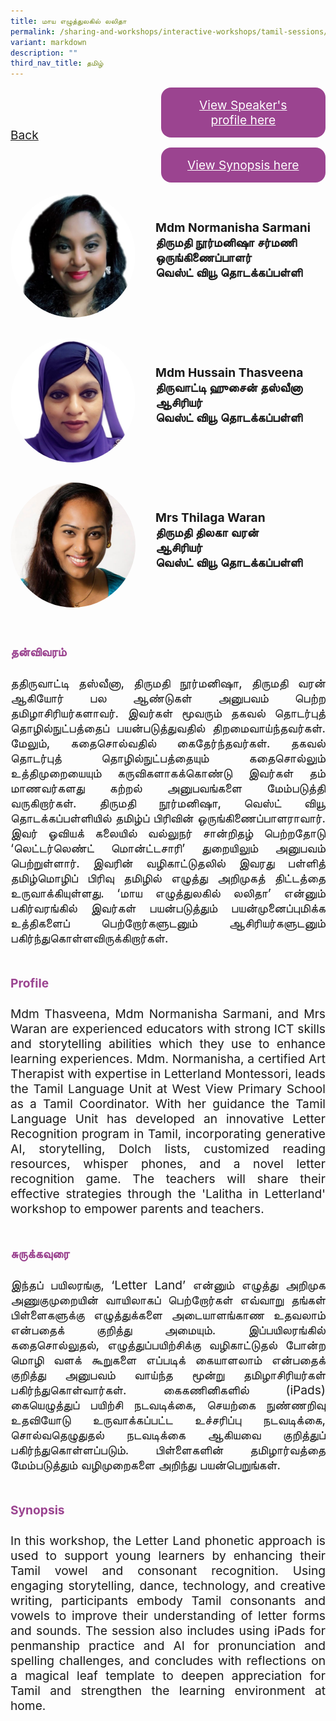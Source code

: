 ```yaml
---
title: மாய எழுத்துலகில் லலிதா
permalink: /sharing-and-workshops/interactive-workshops/tamil-sessions/tl5/
variant: markdown
description: ""
third_nav_title: தமிழ்
---
```

<style>
.entry-title{
  font-size: 2.25rem;
  font-weight: 700;
  margin-bottom: 2rem;
  text-align: center;
}
.entry-content p{
  text-align: justify;
}

.entry-title.supported-by{
  margin-bottom: 0;
  margin-top: 3rem;
}

.entry-content .buttons-container{
  align-items: center;
  column-gap: 1rem;
  display: flex;
  flex-wrap: wrap;
  justify-content: center;
}
.entry-content .buttons-container .btn-link{
  background-color: #7431e8;
  border-radius: 0.4rem;
  color: #fff;
  font-size: 1.5rem;
  margin-bottom: 1rem;
  padding: 15px 20px;
  text-align: center;
  text-decoration: none;
  width: 15rem;
}
.entry-content .buttons-container .btn-link:hover{
  background-color: lightgrey;
}

.entry-content.sharing-sessions{
  align-items: center;
  display: flex;
  flex-direction: column;
  row-gap: 1.5rem;
}
.entry-content.sharing-sessions .session-item{
  align-items: flex-start;
  background-color:#d84178;
  border-radius: 0.5rem;
  color: #ffffff;
  row-gap: 2rem;
  display: flex;
  font-size: 1.1rem;
  flex-direction: column;
  line-height: 1.2;
  justify-content: space-between;
  margin-bottom: 2rem;
  padding: 1rem;
  width: 100%;
}
.entry-content.sharing-sessions .session-item .lower-wrapper{
  display: flex;
  flex-direction: column;
  row-gap: 2rem;
  width: 100%;
}
.entry-content.sharing-sessions .session-item .session-link{
  border: 2px solid lightgrey;
  border-radius: 0.5rem;
  padding: 1rem;
  text-align: center;
}
.entry-content.sharing-sessions .session-item .session-link a{
  color: #ffffff;
}

.entry-content.sharing-sessions.malay-sessions .session-item{
  background-color: #a3c864;
}

.entry-content.sharing-sessions.tamil-sessions .session-item,
.entry-content.sharing-sessions.preschools-exhibitors .session-item{
  background-color: #9b4490;
}

.entry-content.sharing-sessions.english-sessions .session-item{
  background-color: #fa0;
}

.entry-content.sharing-sessions.primary-secondary-exhibitors .session-item{
  background-color: #a3c864;
}

.entry-content.sharing-sessions .session-item .session-link:hover{
  background-color: lightgrey;
}

.entry-content.sharing-session-item{
  font-size: 1.2rem;
}
.entry-content.sharing-session-item .sharing-sessions-nav{
  align-items: center;
  column-gap: 1rem;
  display: flex;
  flex-wrap: wrap;
  justify-content: space-between;
  padding-bottom: 1rem;
}
.entry-content.sharing-session-item .sharing-sessions-nav .inner-nav-wrapper{
  column-gap: 1rem;
  display: flex;
  flex: 2;
  flex-wrap: wrap;
  justify-content: flex-end;
  row-gap: 1rem;
}
.entry-content.sharing-session-item .sharing-sessions-nav .inner-nav-wrapper .nav-btn{
  background-color: #d84178;
  border-radius: 1rem;
  color: #fff;
  padding: 1rem 2rem;
  text-align: center;
  width: 100%;
}
.entry-content.sharing-session-item.malay-session .sharing-sessions-nav .inner-nav-wrapper .nav-btn{
  background-color: #a3c864;
}
.entry-content.sharing-session-item.tamil-session .sharing-sessions-nav .inner-nav-wrapper .nav-btn{
  background-color: #9b4490;
}
.entry-content.sharing-session-item.english-session .sharing-sessions-nav .inner-nav-wrapper .nav-btn{
  background-color: #fa0;
}
.entry-content.sharing-session-item .sharing-sessions-nav .inner-nav-wrapper .nav-btn:hover{
  background-color: lightgrey;
}
.entry-content.sharing-session-item .profile-wrapper{
  align-items: center;
  display: flex;
  flex-direction: row;
  column-gap: 2rem;
}
.entry-content.sharing-session-item .profile-wrapper > div{
  flex: 1;
}
.entry-content.sharing-session-item .profile-photo-container{
  align-items: center;
  column-gap: 1rem;
  display: flex;
  flex-wrap: wrap;
  justify-content: space-between;
  row-gap: 1rem;
}
.entry-content.sharing-session-item .profile-photo{
  align-items: center;
  column-gap: 2rem;
  display: flex;
  flex-wrap: wrap;
  justify-content: center;
  row-gap: 2rem;
  margin-bottom: 2rem;
}
.entry-content.sharing-session-item .profile-photo img{
  border-radius: 100px;
  width: 200px;
}
.entry-content.sharing-session-item.awardee-item .profile-photo{
  width: 100%;
}
.entry-content.sharing-session-item .profile-name{
  font-weight: 700;
  margin-bottom: 3rem;
}
.entry-content.sharing-session-item h4{
  color: #d84178;
}
.entry-content.sharing-session-item.malay-session h4{
  color: #a3c864;
}
.entry-content.sharing-session-item.tamil-session h4{
  color: #9b4490;
}
.entry-content.sharing-session-item.english-session h4{
  color: #fa0;
}
.entry-content.sharing-session-item.awardee-item h3,
.entry-content.sharing-session-item.awardee-item h4{
  color: #4372d6;
}
.entry-content.sharing-session-item .section-wrapper{
  margin-bottom: 3rem;
}

.entry-content.awardees-container h4{
  font-weight: 700;
  margin-bottom: 3rem;
}
.entry-content.awardees-container a{
  text-decoration: none;
}
.entry-content.awardees-container .section-wrapper{
  margin-bottom: 10rem;
}
.entry-content.awardees-container .section-row{
  column-gap: 1rem;
  display: flex;
  flex-wrap: wrap;
  justify-content: space-around;
  row-gap: 1rem;
}
.entry-content.awardees-container .section-column{
  width: 30%;
}
.entry-content.awardees-container .awardee-wrapper{
  align-items: center;
  display: flex;
  flex-direction: column;
  justify-content: center;
  row-gap: 1rem;
}
.entry-content.awardees-container .awardee-wrapper .awardee-pic{
  width: 10rem;
}
.entry-content.awardees-container .awardee-wrapper .awardee-profile{
  color: #484848;
  text-align: center;
}
.entry-content.awardees-container .awardee-wrapper .name-english{
  font-size: 1.25rem;
  margin-bottom: 1rem;
}
.entry-content.awardees-container .awardee-wrapper .name-chinese{
  font-size: 1.25rem;
  margin-bottom: 1rem;
}

.entry-content .btntop{
  position: fixed;
  float: right;
  bottom: 20px;
  right: 80px;
  z-index: 99;
  border: none;
  background-color: #3bb9ff;
  cursor: pointer;
  padding: 15px;
  border-radius: 4px;
  color: #fff;
  font-weight: 600;
}

.coming-soon{
  color: #7431e8;
  font-size: 2rem;
  font-weight: 700;
  margin-top: 3rem;
  text-align: center;
}

@media all and (min-width: 40rem ){
  .entry-content.sharing-sessions{
    align-items: flex-start;
    display: flex;
    flex-direction: column;
    row-gap: 1.5rem;
  }

  .entry-content.sharing-session-item .profile-wrapper > div{
    flex: 0 1 auto;
  }
  
  .entry-content.sharing-sessions .session-item .lower-wrapper{
    align-items: center;
    flex-direction: row;
    justify-content: space-between;
  }

  .entry-content.sharing-session-item .sharing-sessions-nav .inner-nav-wrapper .nav-btn{
    width: 45%;
  }
}
</style>

<div class="entry-content sharing-session-item tamil-session">
<div class="sharing-sessions-nav">
<a href="/sharing-and-workshops/interactive-workshops/tamil-sessions/">Back</a>
<div class="inner-nav-wrapper">
<a class="nav-btn" href="#C1">View Speaker's profile here</a>
<a class="nav-btn" href="#C2">View Synopsis here</a>
</div>
</div>

<div class="profiles-container">
<div class="profile-wrapper">
<div class="profile-photo">
<img alt="Normanisha Sarmani" src="/images/Interactive_workshops/normanisha-sarmani.jpg">
</div>
<div class="profile-name">
Mdm Normanisha Sarmani<br>
திருமதி நூர்மனிஷா சர்மணி<br>
ஒருங்கிணைப்பாளர்<br>
வெஸ்ட் வியூ தொடக்கப்பள்ளி
</div>
</div>
<div class="profile-wrapper">
<div class="profile-photo">
<img alt="Hussain Thasveena" src="/images/Interactive_workshops/hussain-thasveena.jpg">
</div>
<div class="profile-name">
Mdm Hussain Thasveena<br>
திருவாட்டி ஹுசைன் தஸ்வீனா<br>
ஆசிரியர்<br>
வெஸ்ட் வியூ தொடக்கப்பள்ளி
</div>
</div>
<div class="profile-wrapper">
<div class="profile-photo">
<img alt="Thilaga Waran" src="/images/Interactive_workshops/thilaga-waran.jpg">
</div>
<div class="profile-name">
Mrs Thilaga Waran<br>
திருமதி திலகா வரன்<br>
ஆசிரியர்<br>
வெஸ்ட் வியூ தொடக்கப்பள்ளி
</div>
</div>
</div>

<div class="section-wrapper">
<h4 id="C1">தன்விவரம்</h4>
<p>
ததிருவாட்டி தஸ்வீனா, திருமதி நூர்மனிஷா, திருமதி வரன் ஆகியோர் பல ஆண்டுகள் அனுபவம் பெற்ற தமிழாசிரியர்களாவர். இவர்கள் மூவரும் தகவல் தொடர்புத் தொழில்நுட்பத்தைப் பயன்படுத்துவதில் திறமைவாய்ந்தவர்கள். மேலும், கதைசொல்வதில் கைதேர்ந்தவர்கள். தகவல் தொடர்புத் தொழில்நுட்பத்தையும் கதைசொல்லும் உத்திமுறையையும் கருவிகளாகக்கொண்டு இவர்கள் தம் மாணவர்களது கற்றல் அனுபவங்களை மேம்படுத்தி வருகிறார்கள். திருமதி நூர்மனிஷா, வெஸ்ட் வியூ தொடக்கப்பள்ளியில் தமிழ்ப் பிரிவின் ஒருங்கிணைப்பாளராவார். இவர் ஓவியக் கலையில் வல்லுநர் சான்றிதழ் பெற்றதோடு ‘லெட்டர்லெண்ட் மொன்ட்டசாரி’ துறையிலும் அனுபவம் பெற்றுள்ளார். இவரின் வழிகாட்டுதலில் இவரது பள்ளித் தமிழ்மொழிப் பிரிவு தமிழில் எழுத்து அறிமுகத் திட்டத்தை உருவாக்கியுள்ளது. ‘மாய எழுத்துலகில் லலிதா’ என்னும் பகிர்வரங்கில் இவர்கள் பயன்படுத்தும் பயன்முனைப்புமிக்க உத்திகளைப் பெற்றோர்களுடனும் ஆசிரியர்களுடனும் பகிர்ந்துகொள்ளவிருக்கிறார்கள்.
</p>
</div>

<div class="section-wrapper">
<h4>Profile</h4>
<p>
Mdm Thasveena, Mdm Normanisha Sarmani, and Mrs Waran are experienced educators with strong ICT skills and storytelling abilities which they use to enhance learning experiences. Mdm. Normanisha, a certified Art Therapist with expertise in Letterland Montessori, leads the Tamil Language Unit at West View Primary School as a Tamil Coordinator. With her guidance the Tamil Language Unit has developed an innovative Letter Recognition program in Tamil, incorporating generative AI, storytelling, Dolch lists, customized reading resources, whisper phones, and a novel letter recognition game. The teachers will share their effective strategies through the 'Lalitha in Letterland' workshop to empower parents and teachers.
</p>
</div>

<div class="section-wrapper">
<h4 id="C2">சுருக்கவுரை</h4> 
<p>
இந்தப் பயிலரங்கு, ‘Letter Land’ என்னும் எழுத்து அறிமுக அணுகுமுறையின் வாயிலாகப் பெற்றோர்கள் எவ்வாறு தங்கள் பிள்ளைகளுக்கு எழுத்துக்களை அடையாளங்காண உதவலாம் என்பதைக் குறித்து அமையும். இப்பயிலரங்கில் கதைசொல்லுதல், எழுத்துப்பயிற்சிக்கு வழிகாட்டுதல் போன்ற மொழி வளக் கூறுகளை எப்படிக் கையாளலாம் என்பதைக் குறித்து அனுபவம் வாய்ந்த மூன்று தமிழாசிரியர்கள் பகிர்ந்துகொள்வார்கள். கைகணினிகளில் (iPads) கையெழுத்துப் பயிற்சி நடவடிக்கை, செயற்கை நுண்ணறிவு உதவியோடு உருவாக்கப்பட்ட உச்சரிப்பு நடவடிக்கை, சொல்வதெழுதுதல் நடவடிக்கை ஆகியவை குறித்துப் பகிர்ந்துகொள்ளப்படும். பிள்ளைகளின் தமிழார்வத்தை மேம்படுத்தும் வழிமுறைகளை அறிந்து பயன்பெறுங்கள்.
</p>
</div>

<div class="section-wrapper">
<h4>Synopsis</h4> 
<p>
In this workshop, the Letter Land phonetic approach is used to support young learners  by enhancing  their Tamil vowel and consonant recognition. Using engaging storytelling, dance, technology, and creative writing, participants embody Tamil consonants and vowels  to improve their  understanding of letter forms and sounds. The session also includes using iPads for penmanship practice and AI for pronunciation and spelling challenges, and concludes with reflections on a magical leaf template to deepen appreciation for Tamil and strengthen the learning environment at home.
</p>
</div>

<div class="section-wrapper">
</div>
</div>